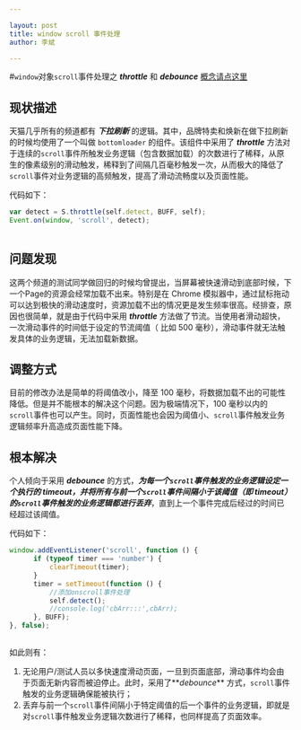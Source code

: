 ```yaml
---

layout: post
title: window scroll 事件处理
author: 李斌

--- 
```


#`window`对象`scroll`事件处理之 **_throttle_** 和 **_debounce_** 
[概念请点这里](http://www.cnblogs.com/fsjohnhuang/p/4147810.html)

##   **现状描述**
天猫几乎所有的频道都有 **_下拉刷新_** 的逻辑。其中，品牌特卖和焕新在做下拉刷新的时候均使用了一个叫做 `bottomloader` 的组件。该组件中采用了 **_throttle_** 方法对于连续的`scroll`事件所触发业务逻辑（包含数据加载）的次数进行了稀释，从原生的像素级别的滑动触发，稀释到了间隔几百毫秒触发一次，从而极大的降低了`scroll`事件对业务逻辑的高频触发，提高了滑动流畅度以及页面性能。

代码如下：
 
```js
var detect = S.throttle(self.detect, BUFF, self);
Event.on(window, 'scroll', detect);
        
```
##  **问题发现**
这两个频道的测试同学做回归的时候均曾提出，当屏幕被快速滑动到底部时候，下一个Page的资源会经常加载不出来。特别是在 Chrome 模拟器中，通过鼠标拖动可以达到极快的滑动速度时，资源加载不出的情况更是发生频率很高。经排查，原因也很简单，就是由于代码中采用 **_throttle_** 方法做了节流。当使用者滑动超快，一次滑动事件的时间低于设定的节流阈值（ 比如 500 毫秒），滑动事件就无法触发具体的业务逻辑，无法加载新数据。

##   **调整方式**
目前的修改办法是简单的将阈值改小，降至 100 毫秒，将数据加载不出的可能性降低。但是并不能根本的解决这个问题。因为极端情况下，100 毫秒以内的`scroll`事件也可以产生。同时，页面性能也会因为阈值小、`scroll`事件触发业务逻辑频率升高造成页面性能下降。

##  **根本解决**
个人倾向于采用 **_debounce_** 的方式，**_为每一个`scroll`事件触发的业务逻辑设定一个执行的 timeout，并将所有与前一个`scroll`事件间隔小于该阈值（即 timeout）的`scroll`事件触发的业务逻辑都进行丢弃_**，直到上一个事件完成后经过的时间已经超过该阈值。

 代码如下：

```js
window.addEventListener('scroll', function () {
      if (typeof timer === 'number') {
          clearTimeout(timer);
      }
      timer = setTimeout(function () {
          //添加onscroll事件处理
          self.detect();
          //console.log('cbArr:::',cbArr);
      }, BUFF);
}, false);
    

```
    
 如此则有：

1.  无论用户/测试人员以多快速度滑动页面，一旦到页面底部，滑动事件均会由于页面无新内容而被迫停止。此时，采用了**_debounce_** 方式，`scroll`事件触发的业务逻辑确保能被执行；
2.  丢弃与前一个`scroll`事件间隔小于特定阈值的后一个事件的业务逻辑，即就是对`scroll`事件触发业务逻辑次数进行了稀释，也同样提高了页面效率。
